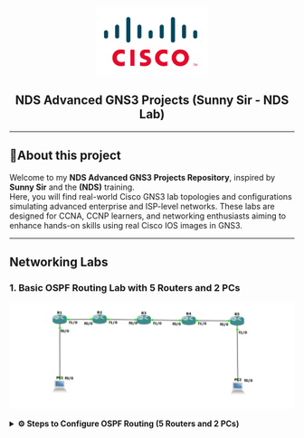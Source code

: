 <p align="center">
    <img src="./cisco-logo.png" alt="Logo" width="200">
</p>

<h2 align="center"> NDS Advanced GNS3 Projects (Sunny Sir - NDS Lab)</h2>

---

## 📝About this project

Welcome to my **NDS Advanced GNS3 Projects Repository**, inspired by **Sunny Sir** and the **(NDS)** training.  
Here, you will find real-world Cisco GNS3 lab topologies and configurations simulating advanced enterprise and ISP-level networks. These labs are designed for CCNA, CCNP learners, and networking enthusiasts aiming to enhance hands-on skills using real Cisco IOS images in GNS3.

---
## Networking Labs

### 1. Basic OSPF Routing Lab with 5 Routers and 2 PCs

<p align="center">
    <img src="./1. OSPF Lab.png" alt="OSPF Routing Lab">
</p>

<details>
<summary><strong>⚙️ Steps to Configure OSPF Routing (5 Routers and 2 PCs)</strong></summary>

<br>

## 🧩 Network Topology:
- **5 Routers** (R1 to R5) connected in a linear fashion
- **2 PCs** (PC1 connected to R1, PC2 connected to R5)
- **/30 subnets** for router-to-router connections
- **/24 subnets** for PC connections

---

## 🏢 Network Structure:

### 🖥️ PCs:
- **PC1** connected to Router R1
- **PC2** connected to Router R5

### 🌐 Routers:
- **R1** to **R5** (configured with OSPF routing in Area 0)

---

## 🌐 IP Addressing & Subnetting:

- **Main Network:**  
  - **Router-to-Router links:** `/30 subnet (10.0.x.x)`
  - **PC connections:** `/24 subnet (192.168.x.x)`
  
### IP Address Table:

| Device | Interface | Connects To  | IP Address       | Subnet Mask     |
|--------|-----------|--------------|------------------|-----------------|
| PC1    | f0/0      | R1 f0/0      | 192.168.10.10    | 255.255.255.0   |
| R1     | f0/0      | PC1 f0/0     | 192.168.10.1     | 255.255.255.0   |
| R1     | f1/0      | R2 f0/0      | 10.0.12.1        | 255.255.255.252 |
| R2     | f0/0      | R1 f1/0      | 10.0.12.2        | 255.255.255.252 |
| R2     | f1/0      | R3 f0/0      | 10.0.23.1        | 255.255.255.252 |
| R3     | f0/0      | R2 f1/0      | 10.0.23.2        | 255.255.255.252 |
| R3     | f1/0      | R4 f0/0      | 10.0.34.1        | 255.255.255.252 |
| R4     | f0/0      | R3 f1/0      | 10.0.34.2        | 255.255.255.252 |
| R4     | f1/0      | R5 f0/0      | 10.0.45.1        | 255.255.255.252 |
| R5     | f0/0      | R4 f1/0      | 10.0.45.2        | 255.255.255.252 |
| R5     | f1/0      | PC2 f0/0     | 192.168.20.1     | 255.255.255.0   |
| PC2    | f0/0      | R5 f1/0      | 192.168.20.10    | 255.255.255.0   |

---

## 🛠️ Step-by-Step Configuration

### 🔌 1. Physical Setup in Cisco Packet Tracer
- Drag and drop:
  - 5 Routers (R1 to R5)
  - 2 PCs (PC1 and PC2)
  - 5 Copper Straight-Through Cables for connecting devices

---

### 🌐 2. Configure the Router

####  PC1 (Simulated using Router) Configuration:
```bash
conf t
interface f0/0
 ip address 192.168.10.10 255.255.255.0
 no shut
exit
ip route 0.0.0.0 0.0.0.0 192.168.10.1

```
#### R1 Configuration
```bash
conf t
interface f0/0
 ip address 192.168.10.1 255.255.255.0
 no shut
interface f1/0
 ip address 10.0.12.1 255.255.255.252
 no shut
router ospf 1
 network 192.168.10.0 0.0.0.255 area 0
 network 10.0.12.0 0.0.0.3 area 0

```
#### R3 Configuration
```bash
conf t
interface f0/0
 ip address 10.0.23.2 255.255.255.252
 no shut
interface f1/0
 ip address 10.0.34.1 255.255.255.252
 no shut
router ospf 1
 network 10.0.23.0 0.0.0.3 area 0
 network 10.0.34.0 0.0.0.3 area 0

```
#### R4 Configuration
```bash
conf t
interface f0/0
 ip address 10.0.34.2 255.255.255.252
 no shut
interface f1/0
 ip address 10.0.45.1 255.255.255.252
 no shut
router ospf 1
 network 10.0.34.0 0.0.0.3 area 0
 network 10.0.45.0 0.0.0.3 area 0

```
#### R5 Configuration
```bash
conf t
interface f0/0
 ip address 10.0.45.2 255.255.255.252
 no shut
interface f1/0
 ip address 192.168.20.1 255.255.255.0
 no shut
router ospf 1
 network 10.0.45.0 0.0.0.3 area 0
 network 192.168.20.0 0.0.0.255 area 0

```
####  PC2 (Simulated using Router) Configuration:
```bash
conf t
interface f0/0
 ip address 192.168.20.10 255.255.255.0
 no shut
exit
ip route 0.0.0.0 0.0.0.0 192.168.20.1

```

## ✅ FINAL TESTING:

### From PC1, try:
```bash
ping 192.168.20.10
```

### From any router::
```bash
show ip route
show ip ospf neighbor
```